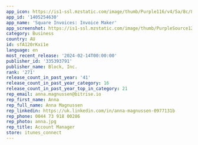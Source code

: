 ```yaml
---
app_icon: https://is1-ssl.mzstatic.com/image/thumb/Purple116/v4/5a/8c/8c/5a8c8ca3-8cf3-c2a8-983f-13dea148ba3c/AppIcon-AppStore-1x_U007emarketing-0-7-0-85-220-0.png/1024x1024bb.png
app_id: '1405254630'
app_name: 'Square Invoices: Invoice Maker'
app_screenshot: https://is1-ssl.mzstatic.com/image/thumb/PurpleSource126/v4/a7/fd/28/a7fd28f5-3295-3092-75fc-2b5f23ecae07/f385a4a2-e45f-4668-9137-dea9057b072e_1.jpg/1242x2688bb.png
category: Business
country: AU
id: sfA120rKxi1e
language: en
most_recent_release: '2024-02-14T00:00:00'
publisher_id: '335393791'
publisher_name: Block, Inc.
rank: '271'
release_count_in_past_year: '41'
release_count_in_past_year_category: 16
release_count_in_past_year_top_in_category: 21
rep_email: anna.magnussen@bitrise.io
rep_first_name: Anna
rep_full_name: Anna Magnussen
rep_linkedin: https://uk.linkedin.com/in/anna-magnussen-0977131b
rep_phone: 0044 73 918 00286
rep_photo: anna.jpg
rep_title: Account Manager
store: itunes_connect
---
```

